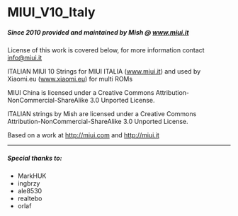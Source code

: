 # MIUI_V10_Italy

##### Since 2010 provided and maintained by Mish @ www.miui.it

License of this work is covered below, for more information contact info@miui.it

ITALIAN MIUI 10 Strings for MIUI ITALIA (www.miui.it) and used by Xiaomi.eu (www.xiaomi.eu) for multi ROMs

MIUI China is licensed under a Creative Commons Attribution-NonCommercial-ShareAlike 3.0 Unported License.

ITALIAN strings by Mish are licensed under a Creative Commons Attribution-NonCommercial-ShareAlike 3.0 Unported License.

Based on a work at http://miui.com and http://miui.it
_________________


##### Special thanks to:
- MarkHUK
- ingbrzy
- ale8530
- realtebo
- orlaf